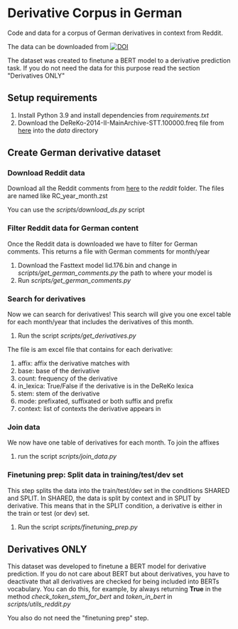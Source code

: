# Derivative Corpus in German
Code and data for a corpus of German derivatives in context from Reddit.

The data can be downloaded from [![DOI](https://zenodo.org/badge/DOI/10.5281/zenodo.10637528.svg)](https://doi.org/10.5281/zenodo.10637528)

The dataset was created to finetune a BERT model to a derivative prediction task. If you do not need the data for this 
purpose read the section "Derivatives ONLY"

## Setup requirements

1. Install Python 3.9 and install dependencies from *requirements.txt*
2. Download the DeReKo-2014-II-MainArchive-STT.100000.freq file from [here](https://www.ids-mannheim.de/digspra/kl/projekte/methoden/derewo/) into the *data* directory

## Create German derivative dataset
### Download Reddit data

Download all the Reddit comments from [here](https://github.com/pushshift/api) to the *reddit* folder.
The files are named like RC_year_month.zst

You can use the *scripts/download_ds.py* script

### Filter Reddit data for German content

Once the Reddit data is downloaded we have to filter for German comments. This returns a file with German comments for 
month/year

1. Download the Fasttext model lid.176.bin and change in *scripts/get_german_comments.py* the path to where your model is
2. Run *scripts/get_german_comments.py*


### Search for derivatives
Now we can search for derivatives! This search will give you one excel table for each month/year that includes the 
derivatives of this month.

1. Run the script *scripts/get_derivatives.py*

The file is am excel file that contains for each derivative:

1. affix:	affix the derivative matches with
2. base:	    base of the derivative
3. count:    frequency of the derivative
4. in_lexica:   True/False if the derivative is in the DeReKo lexica	
5. stem: stem of the derivative
6. mode: prefixated, suffixated or both suffix and prefix
7. context: list of contexts the derivative appears in 


### Join data

We now have one table of derivatives for each month. To join the affixes 

1. run the script *scripts/join_data.py*



### Finetuning prep: Split data in training/test/dev set
This step splits the data into the train/test/dev set in the conditions SHARED and SPLIT.
In SHARED, the data is split by context and in SPLIT by derivative. This means that in the SPLIT condition, a derivative 
is either in the train or test (or dev) set.

1. Run the script *scripts/finetuning_prep.py*


## Derivatives ONLY

This dataset was developed to finetune a BERT model for derivative prediction.
If you do not care about BERT but about derivatives, you have to deactivate that all derivatives are checked for being
included into BERTs vocabulary. You can do this, for example, by always returning **True** in the method
*check_token_stem_for_bert* and *token_in_bert* in *scripts/utils_reddit.py*

You also do not need the "finetuning prep" step.

